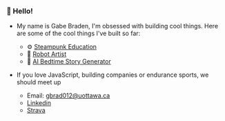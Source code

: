 ### 👋 Hello!
- My name is Gabe Braden, I'm obsessed with building cool things. Here are some of the cool things I've built so far:
    - ⚙️ [Steampunk Education](https://www.steampunk.education/)
    - 🤖 [Robot Artist](https://github.com/thePianoKid/da_vinci)
    - 🌙 [AI Bedtime Story Generator](https://github.com/thePianoKid/ReTell)

- If you love JavaScript, building companies or endurance sports, we should meet up
    - Email: [gbrad012@uottawa.ca](mailto:gbrad012@uottawa.ca)
    - [Linkedin](https://www.linkedin.com/in/gabe-braden-884227199/)
    - [Strava](https://www.strava.com/athletes/126630472)

